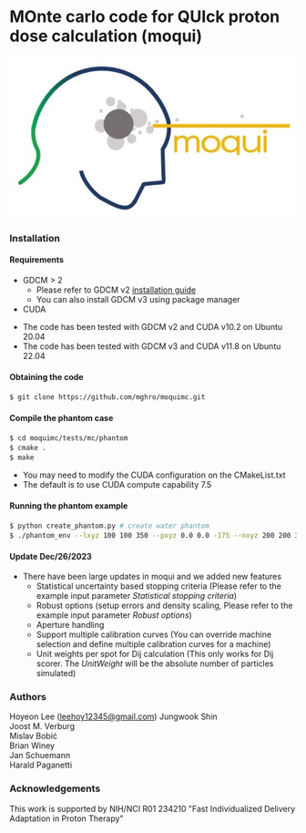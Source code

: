 MOnte carlo code for QUIck proton dose calculation (moqui)
=======

<img src="images/moqui_logo.jpg">

### Installation
#### Requirements
* GDCM > 2
  * Please refer to GDCM v2 [installation guide](https://sourceforge.net/projects/gdcm/)
  * You can also install GDCM v3 using package manager
* CUDA
- The code has been tested with GDCM v2 and CUDA v10.2 on Ubuntu 20.04
- The code has been tested with GDCM v3 and CUDA v11.8 on Ubuntu 22.04

#### Obtaining the code
```bash
$ git clone https://github.com/mghro/moquimc.git
```

#### Compile the phantom case
```bash
$ cd moquimc/tests/mc/phantom
$ cmake .
$ make
```
- You may need to modify the CUDA configuration on the CMakeList.txt
- The default is to use CUDA compute capability 7.5

#### Running the phantom example
```bash
$ python create_phantom.py # create water phantom
$ ./phantom_env --lxyz 100 100 350 --pxyz 0.0 0.0 -175 --nxyz 200 200 350 --spot_energy 200.0 0.0 --spot_position 0 0 0.5 --spot_size 30.0 30.0 --histories 100000 --phantom_path ./water_phantom.raw --output_prefix ./ --gpu_id 0 > ./log.out
```
#### Update Dec/26/2023
- There have been large updates in moqui and we added new features
  - Statistical uncertainty based stopping criteria (Please refer to the example input parameter *Statistical stopping criteria*)
  - Robust options (setup errors and density scaling, Please refer to the example input parameter *Robust options*)
  - Aperture handling
  - Support multiple calibration curves (You can override machine selection and define multiple calibration curves for a machine)
  - Unit weights per spot for Dij calculation (This only works for Dij scorer. The *UnitWeight* will be the absolute number of particles simulated)

### Authors
Hoyeon Lee (leehoy12345@gmail.com)
Jungwook Shin  
Joost M. Verburg  
Mislav Bobić  
Brian Winey  
Jan Schuemann  
Harald Paganetti  

### Acknowledgements
This work is supported by NIH/NCI R01 234210 "Fast Individualized Delivery Adaptation in Proton Therapy"   


